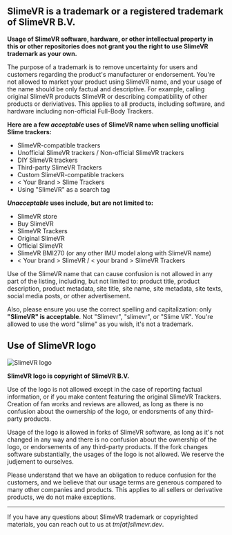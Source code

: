 ## SlimeVR is a trademark or a registered trademark of SlimeVR B.V.

**Usage of SlimeVR software, hardware, or other intellectual property in this or other repositories does not grant you the right to use SlimeVR trademark as your own.**

The purpose of a trademark is to remove uncertainty for users and customers regarding the product's manufacturer or endorsement. You're not allowed to market your product using SlimeVR name, and your usage of the name should be only factual and descriptive. For example, calling original SlimeVR products SlimeVR or describing compatibility of other products or deriviatives. This applies to all products, including software, and hardware including non-official Full-Body Trackers.

**Here are a few _acceptable_ uses of SlimeVR name when selling unofficial Slime trackers:**
* SlimeVR-compatible trackers
* Unofficial SlimeVR trackers / Non-official SlimeVR trackers
* DIY SlimeVR trackers
* Third-party SlimeVR Trackers
* Custom SlimeVR-compatible trackers
* < Your Brand > Slime Trackers
* Using "SlimeVR" as a search tag

**_Unacceptable_ uses include, but are not limited to:**
* SlimeVR store
* Buy SlimeVR
* SlimeVR Trackers
* Original SlimeVR
* Official SlimeVR
* SlimeVR BMI270 (or any other IMU model along with SlimeVR name)
* < Your brand > SlimeVR / < your brand > SlimeVR Trackers

Use of the SlimeVR name that can cause confusion is not allowed in any part of the listing, including, but not limited to: product title, product description, product metadata, site title, site name, site metadata, site texts, social media posts, or other advertisement.

Also, please ensure you use the correct spelling and capitalization: only **"SlimeVR" is acceptable**. Not "Slimevr", "slimevr", or "Slime VR". You're allowed to use the word "slime" as you wish, it's not a trademark.

## Use of SlimeVR logo
![SlimeVR logo](https://avatars.githubusercontent.com/u/78072904?s=200&v=4)

**SlimeVR logo is copyright of SlimeVR B.V.**

Use of the logo is not allowed except in the case of reporting factual information, or if you make content featuring the original SlimeVR Trackers. Creation of fan works and reviews are allowed, as long as there is no confusion about the ownership of the logo, or endorsments of any third-party products.

Usage of the logo is allowed in forks of SlimeVR software, as long as it's not changed in any way and there is no confusion about the ownership of the logo, or endorsements of any third-party products. If the fork changes software substantially, the usages of the logo is not allowed. We reserve the judjement to ourselves.

Please understand that we have an obligation to reduce confusion for the customers, and we believe that our usage terms are generous compared to many other companies and products. This applies to all sellers or derivative products, we do not make exceptions.

---

If you have any questions about SlimeVR trademark or copyrighted materials, you can reach out to us at *tm[at]slimevr.dev*.
